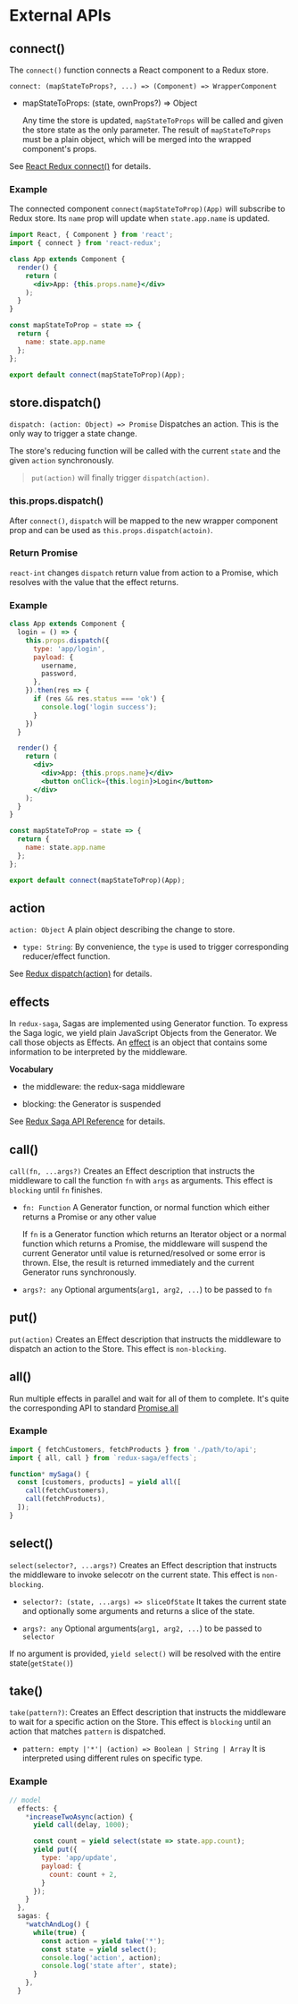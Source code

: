 # External APIs

## connect()

The `connect()` function connects a React component to a Redux store.

`connect: (mapStateToProps?, ...) => (Component) => WrapperComponent`

- mapStateToProps: (state, ownProps?) => Object 

    Any time the store is updated, `mapStateToProps` will be called and given the store state as the only parameter. The result of `mapStateToProps` must be a plain object, which will be merged into the wrapped component's props.

See [React Redux connect()][0] for details.

### Example

The connected component `connect(mapStateToProp)(App)` will subscribe to Redux store. Its `name` prop will update when `state.app.name` is updated.

```jsx
import React, { Component } from 'react';
import { connect } from 'react-redux';

class App extends Component {
  render() {
    return (
      <div>App: {this.props.name}</div>
    );
  }
}

const mapStateToProp = state => {
  return { 
    name: state.app.name 
  };
};

export default connect(mapStateToProp)(App);
```

## store.dispatch()

`dispatch: (action: Object) => Promise` Dispatches an action. This is the only way to trigger a state change.

The store's reducing function will be called with the current `state` and the given `action` synchronously.

> `put(action)` will finally trigger `dispatch(action)`.

### this.props.dispatch()

After `connect()`, `dispatch` will be mapped to the new wrapper component prop and can be used as `this.props.dispatch(actoin)`.

### Return Promise

`react-int` changes `dispatch` return value from action to a Promise, which resolves with the value that the effect returns.

### Example

```jsx
class App extends Component {
  login = () => {
    this.props.dispatch({
      type: 'app/login',
      payload: {
        username,
        password,
      },
    }).then(res => {
      if (res && res.status === 'ok') {
        console.log('login success');
      }
    })
  }

  render() {
    return (
      <div>
        <div>App: {this.props.name}</div>
        <button onClick={this.login}>Login</button>
      </div>
    );
  }
}

const mapStateToProp = state => {
  return {
    name: state.app.name
  };
};

export default connect(mapStateToProp)(App);
```

## action

`action: Object` A plain object describing the change to store.

- `type: String`:  By convenience, the `type` is used to trigger corresponding reducer/effect function.

See [Redux dispatch(action)][1] for details.

## effects

In `redux-saga`, Sagas are implemented using Generator function. To express the Saga logic, we yield plain JavaScript Objects from the Generator. We call those objects as Effects. An [effect][3] is an object that contains some information to be interpreted by the middleware.

**Vocabulary**

- the middleware: the redux-saga middleware

- blocking: the Generator is suspended

See [Redux Saga API Reference][2] for details.

## call()

`call(fn, ...args?)` Creates an Effect description that instructs the middleware to call the function `fn` with `args` as arguments. This effect is `blocking` until `fn` finishes.

- `fn: Function` A Generator function, or normal function which either returns a Promise or any other value

    If `fn` is a Generator function which returns an Iterator object or a normal function which returns a Promise, the middleware will suspend the current Generator until value is returned/resolved or some error is thrown. Else, the result is returned immediately and the current Generator runs synchronously.

- `args?: any` Optional arguments(`arg1, arg2, ...`) to be passed  to `fn`

## put()

`put(action)` Creates an Effect description that instructs the middleware to dispatch an action to the Store. This effect is `non-blocking`.

## all()

Run multiple effects in parallel and wait for all of them to complete. It's quite the corresponding API to standard [Promise.all][4]

### Example

```javascript
import { fetchCustomers, fetchProducts } from './path/to/api';
import { all, call } from `redux-saga/effects`;

function* mySaga() {
  const [customers, products] = yield all([
    call(fetchCustomers),
    call(fetchProducts),
  ]);
}
```

## select()

`select(selector?, ...args?)` Creates an Effect description that instructs the middleware to invoke selecotr on the current state. This effect is `non-blocking`.

- `selector?: (state, ...args) => sliceOfState` It takes the current state and optionally some arguments and returns a slice of the state.

- `args?: any` Optional arguments(`arg1, arg2, ...`) to be passed  to `selector`

If no argument is provided, `yield select()` will be resolved with the entire state(`getState()`)

## take()

`take(pattern?)`: Creates an Effect description that instructs the middleware to wait for a specific action on the Store. This effect is `blocking` until an action that matches `pattern` is dispatched.

- `pattern: empty |'*'| (action) => Boolean | String | Array` It is interpreted using different rules on specific type.

### Example

```javascript
// model
  effects: {
    *increaseTwoAsync(action) {
      yield call(delay, 1000);

      const count = yield select(state => state.app.count);
      yield put({
        type: 'app/update',
        payload: {
          count: count + 2,
        }
      });
    }
  },
  sagas: {
    *watchAndLog() {
      while(true) {
        const action = yield take('*');
        const state = yield select();
        console.log('action', action);
        console.log('state after', state);
      }
    },
  }

```

[0]: https://react-redux.js.org/api/connect
[1]: https://redux.js.org/api/store#a-id-dispatch-class-anchor-a-dispatchaction-dispatch
[2]: https://redux-saga.js.org/docs/api/
[3]: https://redux-saga.js.org/docs/api/#effect-creators
[4]: https://developer.mozilla.org/en-US/docs/Web/JavaScript/Reference/Global_Objects/Promise/all
